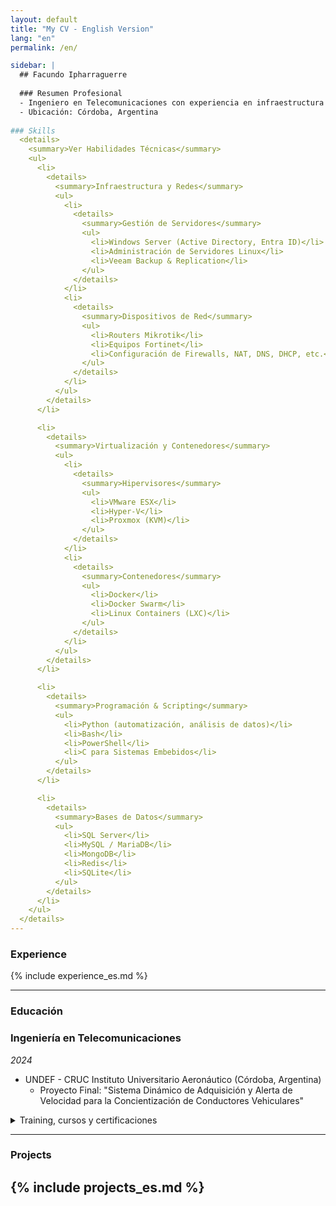 ```yaml
---
layout: default
title: "My CV - English Version"
lang: "en"
permalink: /en/

sidebar: |
  ## Facundo Ipharraguerre
  
  ### Resumen Profesional  
  - Ingeniero en Telecomunicaciones con experiencia en infraestructura IT y desarrollo de software. Más de 15 años de experiencia en Linux, Windows Server, Azure, redes y automatización. Habilidades en seguridad, metodologías ágiles y virtualización. Experiencia trabajando bajo un sistema de gestión de calidad ISO 9001. Español nativo e inglés conversacional.  
  - Ubicación: Córdoba, Argentina  
  
### Skills
  <details>
    <summary>Ver Habilidades Técnicas</summary>
    <ul>
      <li>
        <details>
          <summary>Infraestructura y Redes</summary>
          <ul>
            <li>
              <details>
                <summary>Gestión de Servidores</summary>
                <ul>
                  <li>Windows Server (Active Directory, Entra ID)</li>
                  <li>Administración de Servidores Linux</li>
                  <li>Veeam Backup & Replication</li>
                </ul>
              </details>
            </li>
            <li>
              <details>
                <summary>Dispositivos de Red</summary>
                <ul>
                  <li>Routers Mikrotik</li>
                  <li>Equipos Fortinet</li>
                  <li>Configuración de Firewalls, NAT, DNS, DHCP, etc.</li>
                </ul>
              </details>
            </li>
          </ul>
        </details>
      </li>

      <li>
        <details>
          <summary>Virtualización y Contenedores</summary>
          <ul>
            <li>
              <details>
                <summary>Hipervisores</summary>
                <ul>
                  <li>VMware ESX</li>
                  <li>Hyper-V</li>
                  <li>Proxmox (KVM)</li>
                </ul>
              </details>
            </li>
            <li>
              <details>
                <summary>Contenedores</summary>
                <ul>
                  <li>Docker</li>
                  <li>Docker Swarm</li>
                  <li>Linux Containers (LXC)</li>
                </ul>
              </details>
            </li>
          </ul>
        </details>
      </li>

      <li>
        <details>
          <summary>Programación & Scripting</summary>
          <ul>
            <li>Python (automatización, análisis de datos)</li>
            <li>Bash</li>
            <li>PowerShell</li>
            <li>C para Sistemas Embebidos</li>
          </ul>
        </details>
      </li>

      <li>
        <details>
          <summary>Bases de Datos</summary>
          <ul>
            <li>SQL Server</li>
            <li>MySQL / MariaDB</li>
            <li>MongoDB</li>
            <li>Redis</li>
            <li>SQLite</li>
          </ul>
        </details>
      </li>
    </ul>
  </details>
---
```


### Experience
{% include experience_es.md %}

---

### Educación
### Ingeniería en Telecomunicaciones  
*2024*  
- UNDEF - CRUC Instituto Universitario Aeronáutico (Córdoba, Argentina)  
    - Proyecto Final: "Sistema Dinámico de Adquisición y Alerta de Velocidad para la Concientización de Conductores Vehiculares"

<details>
    <summary>Training, cursos y certificaciones</summary>
	{% include education_es.md %}
</details>	

---

### Projects
{% include projects_es.md %}
---